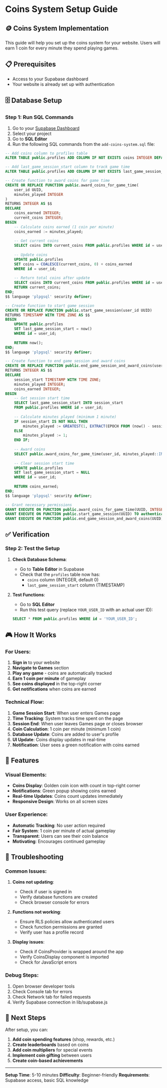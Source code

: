# Coins System Setup Guide

## 🪙 **Coins System Implementation**

This guide will help you set up the coins system for your website. Users will earn 1 coin for every minute they spend playing games.

## 📋 **Prerequisites**

- Access to your Supabase dashboard
- Your website is already set up with authentication

## 🗄️ **Database Setup**

### Step 1: Run SQL Commands

1. Go to your [Supabase Dashboard](https://supabase.com/dashboard)
2. Select your project
3. Go to **SQL Editor**
4. Run the following SQL commands from the `add-coins-system.sql` file:

```sql
-- Add coins column to profiles table
ALTER TABLE public.profiles ADD COLUMN IF NOT EXISTS coins INTEGER DEFAULT 0;

-- Add last_game_session_start column to track game time
ALTER TABLE public.profiles ADD COLUMN IF NOT EXISTS last_game_session_start TIMESTAMP WITH TIME ZONE;

-- Create function to award coins for game time
CREATE OR REPLACE FUNCTION public.award_coins_for_game_time(
    user_id UUID,
    minutes_played INTEGER
)
RETURNS INTEGER AS $$
DECLARE
    coins_earned INTEGER;
    current_coins INTEGER;
BEGIN
    -- Calculate coins earned (1 coin per minute)
    coins_earned := minutes_played;
    
    -- Get current coins
    SELECT coins INTO current_coins FROM public.profiles WHERE id = user_id;
    
    -- Update coins
    UPDATE public.profiles 
    SET coins = COALESCE(current_coins, 0) + coins_earned
    WHERE id = user_id;
    
    -- Return total coins after update
    SELECT coins INTO current_coins FROM public.profiles WHERE id = user_id;
    RETURN current_coins;
END;
$$ language 'plpgsql' security definer;

-- Create function to start game session
CREATE OR REPLACE FUNCTION public.start_game_session(user_id UUID)
RETURNS TIMESTAMP WITH TIME ZONE AS $$
BEGIN
    UPDATE public.profiles 
    SET last_game_session_start = now()
    WHERE id = user_id;
    
    RETURN now();
END;
$$ language 'plpgsql' security definer;

-- Create function to end game session and award coins
CREATE OR REPLACE FUNCTION public.end_game_session_and_award_coins(user_id UUID)
RETURNS INTEGER AS $$
DECLARE
    session_start TIMESTAMP WITH TIME ZONE;
    minutes_played INTEGER;
    coins_earned INTEGER;
BEGIN
    -- Get session start time
    SELECT last_game_session_start INTO session_start 
    FROM public.profiles WHERE id = user_id;
    
    -- Calculate minutes played (minimum 1 minute)
    IF session_start IS NOT NULL THEN
        minutes_played := GREATEST(1, EXTRACT(EPOCH FROM (now() - session_start)) / 60);
    ELSE
        minutes_played := 1;
    END IF;
    
    -- Award coins
    SELECT public.award_coins_for_game_time(user_id, minutes_played::INTEGER) INTO coins_earned;
    
    -- Clear session start time
    UPDATE public.profiles 
    SET last_game_session_start = NULL
    WHERE id = user_id;
    
    RETURN coins_earned;
END;
$$ language 'plpgsql' security definer;

-- Grant necessary permissions
GRANT EXECUTE ON FUNCTION public.award_coins_for_game_time(UUID, INTEGER) TO authenticated;
GRANT EXECUTE ON FUNCTION public.start_game_session(UUID) TO authenticated;
GRANT EXECUTE ON FUNCTION public.end_game_session_and_award_coins(UUID) TO authenticated;
```

## ✅ **Verification**

### Step 2: Test the Setup

1. **Check Database Schema**:
   - Go to **Table Editor** in Supabase
   - Check that the `profiles` table now has:
     - `coins` column (INTEGER, default 0)
     - `last_game_session_start` column (TIMESTAMP)

2. **Test Functions**:
   - Go to **SQL Editor**
   - Run this test query (replace `YOUR_USER_ID` with an actual user ID):
   ```sql
   SELECT * FROM public.profiles WHERE id = 'YOUR_USER_ID';
   ```

## 🎮 **How It Works**

### **For Users:**
1. **Sign in** to your website
2. **Navigate to Games** section
3. **Play any game** - coins are automatically tracked
4. **Earn 1 coin per minute** of gameplay
5. **See coins displayed** in the top-right corner
6. **Get notifications** when coins are earned

### **Technical Flow:**
1. **Game Session Start**: When user enters Games page
2. **Time Tracking**: System tracks time spent on the page
3. **Session End**: When user leaves Games page or closes browser
4. **Coin Calculation**: 1 coin per minute (minimum 1 coin)
5. **Database Update**: Coins are added to user's profile
6. **UI Update**: Coins display updates in real-time
7. **Notification**: User sees a green notification with coins earned

## 🎨 **Features**

### **Visual Elements:**
- **Coins Display**: Golden coin icon with count in top-right corner
- **Notifications**: Green popup showing coins earned
- **Real-time Updates**: Coins count updates immediately
- **Responsive Design**: Works on all screen sizes

### **User Experience:**
- **Automatic Tracking**: No user action required
- **Fair System**: 1 coin per minute of actual gameplay
- **Transparent**: Users can see their coin balance
- **Motivating**: Encourages continued gameplay

## 🔧 **Troubleshooting**

### **Common Issues:**

1. **Coins not updating**:
   - Check if user is signed in
   - Verify database functions are created
   - Check browser console for errors

2. **Functions not working**:
   - Ensure RLS policies allow authenticated users
   - Check function permissions are granted
   - Verify user has a profile record

3. **Display issues**:
   - Check if CoinsProvider is wrapped around the app
   - Verify CoinsDisplay component is imported
   - Check for JavaScript errors

### **Debug Steps:**
1. Open browser developer tools
2. Check Console tab for errors
3. Check Network tab for failed requests
4. Verify Supabase connection in lib/supabase.js

## 🚀 **Next Steps**

After setup, you can:
1. **Add coin spending features** (shop, rewards, etc.)
2. **Create leaderboards** based on coins
3. **Add coin multipliers** for special events
4. **Implement coin gifting** between users
5. **Create coin-based achievements**

---

**Setup Time**: 5-10 minutes
**Difficulty**: Beginner-friendly
**Requirements**: Supabase access, basic SQL knowledge
